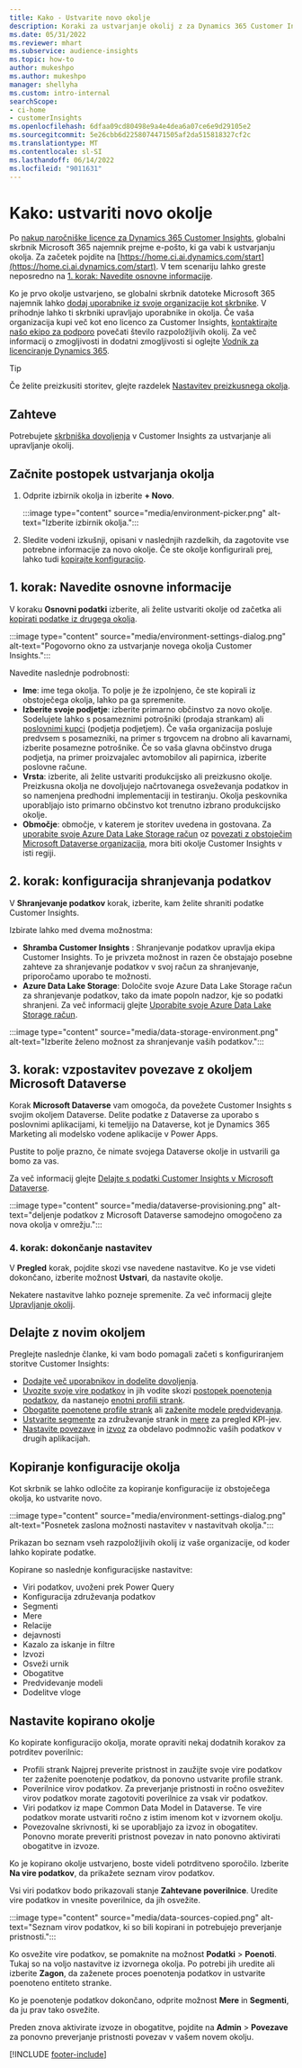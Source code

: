 ```yaml
---
title: Kako - Ustvarite novo okolje
description: Koraki za ustvarjanje okolij z za Dynamics 365 Customer Insights.
ms.date: 05/31/2022
ms.reviewer: mhart
ms.subservice: audience-insights
ms.topic: how-to
author: mukeshpo
ms.author: mukeshpo
manager: shellyha
ms.custom: intro-internal
searchScope:
- ci-home
- customerInsights
ms.openlocfilehash: 6dfaa09cd80498e9a4e4dea6a07ce6e9d29105e2
ms.sourcegitcommit: 5e26cbb6d2258074471505af2da515818327cf2c
ms.translationtype: MT
ms.contentlocale: sl-SI
ms.lasthandoff: 06/14/2022
ms.locfileid: "9011631"
---
```

# <a name="how-to-create-a-new-environment"></a>Kako: ustvariti novo okolje

Po [nakup naročniške licence za Dynamics 365 Customer Insights](paid-license.md), globalni skrbnik Microsoft 365 najemnik prejme e-pošto, ki ga vabi k ustvarjanju okolja. Za začetek pojdite na [https://home.ci.ai.dynamics.com/start](https://home.ci.ai.dynamics.com/start). V tem scenariju lahko greste neposredno na [1. korak: Navedite osnovne informacije](#step-1-provide-basic-information).

Ko je prvo okolje ustvarjeno, se globalni skrbnik datoteke Microsoft 365 najemnik lahko [dodaj uporabnike iz svoje organizacije kot skrbnike](permissions.md). V prihodnje lahko ti skrbniki upravljajo uporabnike in okolja. Če vaša organizacija kupi več kot eno licenco za Customer Insights, [kontaktirajte našo ekipo za podporo](https://go.microsoft.com/fwlink/?linkid=2079641) povečati število razpoložljivih okolij. Za več informacij o zmogljivosti in dodatni zmogljivosti si oglejte [Vodnik za licenciranje Dynamics 365](https://go.microsoft.com/fwlink/?LinkId=866544).

> [!TIP]
> Če želite preizkusiti storitev, glejte razdelek [Nastavitev preizkusnega okolja](trial-signup.md).

## <a name="prerequisites"></a>Zahteve

Potrebujete [skrbniška dovoljenja](permissions.md) v Customer Insights za ustvarjanje ali upravljanje okolij.

## <a name="start-the-environment-creation-process"></a>Začnite postopek ustvarjanja okolja

1. Odprite izbirnik okolja in izberite **+ Novo**.
  
   :::image type="content" source="media/environment-picker.png" alt-text="Izberite izbirnik okolja.":::

1. Sledite vodeni izkušnji, opisani v naslednjih razdelkih, da zagotovite vse potrebne informacije za novo okolje. Če ste okolje konfigurirali prej, lahko tudi [kopirajte konfiguracijo](#copy-the-environment-configuration).

## <a name="step-1-provide-basic-information"></a>1. korak: Navedite osnovne informacije

V koraku **Osnovni podatki** izberite, ali želite ustvariti okolje od začetka ali [kopirati podatke iz drugega okolja](#copy-the-environment-configuration).

   :::image type="content" source="media/environment-settings-dialog.png" alt-text="Pogovorno okno za ustvarjanje novega okolja Customer Insights.":::

Navedite naslednje podrobnosti:

- **Ime**: ime tega okolja. To polje je že izpolnjeno, če ste kopirali iz obstoječega okolja, lahko pa ga spremenite.
- **Izberite svoje podjetje**: izberite primarno občinstvo za novo okolje. Sodelujete lahko s posameznimi potrošniki (prodaja strankam) ali [poslovnimi kupci](work-with-business-accounts.md) (podjetja podjetjem). Če vaša organizacija posluje predvsem s posamezniki, na primer s trgovcem na drobno ali kavarnami, izberite posamezne potrošnike. Če so vaša glavna občinstvo druga podjetja, na primer proizvajalec avtomobilov ali papirnica, izberite poslovne račune.
- **Vrsta**: izberite, ali želite ustvariti produkcijsko ali preizkusno okolje. Preizkusna okolja ne dovoljujejo načrtovanega osveževanja podatkov in so namenjena predhodni implementaciji in testiranju. Okolja peskovnika uporabljajo isto primarno občinstvo kot trenutno izbrano produkcijsko okolje.
- **Območje**: območje, v katerem je storitev uvedena in gostovana. Za [uporabite svoje Azure Data Lake Storage račun](own-data-lake-storage.md) oz [povezati z obstoječim Microsoft Dataverse organizacija](customer-insights-dataverse.md), mora biti okolje Customer Insights v isti regiji.

## <a name="step-2-configure-data-storage"></a>2. korak: konfiguracija shranjevanja podatkov

V **Shranjevanje podatkov** korak, izberite, kam želite shraniti podatke Customer Insights.

Izbirate lahko med dvema možnostma:

- **Shramba Customer Insights** : Shranjevanje podatkov upravlja ekipa Customer Insights. To je privzeta možnost in razen če obstajajo posebne zahteve za shranjevanje podatkov v svoj račun za shranjevanje, priporočamo uporabo te možnosti.
- **Azure Data Lake Storage**: Določite svoje Azure Data Lake Storage račun za shranjevanje podatkov, tako da imate popoln nadzor, kje so podatki shranjeni. Za več informacij glejte [Uporabite svoje Azure Data Lake Storage račun](own-data-lake-storage.md).

:::image type="content" source="media/data-storage-environment.png" alt-text="Izberite želeno možnost za shranjevanje vaših podatkov.":::

## <a name="step-3-connect-to-microsoft-dataverse"></a>3. korak: vzpostavitev povezave z okoljem Microsoft Dataverse

Korak **Microsoft Dataverse** vam omogoča, da povežete Customer Insights s svojim okoljem Dataverse. Delite podatke z Dataverse za uporabo s poslovnimi aplikacijami, ki temeljijo na Dataverse, kot je Dynamics 365 Marketing ali modelsko vodene aplikacije v Power Apps.


Pustite to polje prazno, če nimate svojega Dataverse okolje in ustvarili ga bomo za vas.

Za več informacij glejte [Delajte s podatki Customer Insights v Microsoft Dataverse](customer-insights-dataverse.md).

:::image type="content" source="media/dataverse-provisioning.png" alt-text="deljenje podatkov z Microsoft Dataverse samodejno omogočeno za nova okolja v omrežju.":::

### <a name="step-4-finalize-the-settings"></a>4. korak: dokončanje nastavitev

V **Pregled** korak, pojdite skozi vse navedene nastavitve. Ko je vse videti dokončano, izberite možnost **Ustvari**, da nastavite okolje.

Nekatere nastavitve lahko pozneje spremenite. Za več informacij glejte [Upravljanje okolij](manage-environments.md).

## <a name="work-with-your-new-environment"></a>Delajte z novim okoljem

Preglejte naslednje članke, ki vam bodo pomagali začeti s konfiguriranjem storitve Customer Insights:

- [Dodajte več uporabnikov in dodelite dovoljenja](permissions.md).
- [Uvozite svoje vire podatkov](data-sources.md) in jih vodite skozi [postopek poenotenja podatkov](data-unification.md), da nastanejo [enotni profili strank](customer-profiles.md).
- [Obogatite poenotene profile strank](enrichment-hub.md) ali [zaženite modele predvidevanja](predictions-overview.md).
- [Ustvarite segmente](segments.md) za združevanje strank in [mere](measures.md) za pregled KPI-jev.
- [Nastavite povezave](connections.md) in [izvoz](export-destinations.md) za obdelavo podmnožic vaših podatkov v drugih aplikacijah.

## <a name="copy-the-environment-configuration"></a>Kopiranje konfiguracije okolja

Kot skrbnik se lahko odločite za kopiranje konfiguracije iz obstoječega okolja, ko ustvarite novo.

:::image type="content" source="media/environment-settings-dialog.png" alt-text="Posnetek zaslona možnosti nastavitev v nastavitvah okolja.":::

Prikazan bo seznam vseh razpoložljivih okolij iz vaše organizacije, od koder lahko kopirate podatke.

Kopirane so naslednje konfiguracijske nastavitve:

- Viri podatkov, uvoženi prek Power Query
- Konfiguracija združevanja podatkov
- Segmenti
- Mere
- Relacije
- dejavnosti
- Kazalo za iskanje in filtre
- Izvozi
- Osveži urnik
- Obogatitve
- Predvidevanje modeli
- Dodelitve vloge

## <a name="set-up-a-copied-environment"></a>Nastavite kopirano okolje

Ko kopirate konfiguracijo okolja, morate opraviti nekaj dodatnih korakov za potrditev poverilnic:

- Profili strank Najprej preverite pristnost in zaužijte svoje vire podatkov ter zaženite poenotenje podatkov, da ponovno ustvarite profile strank.
- Poverilnice virov podatkov. Za preverjanje pristnosti in ročno osvežitev virov podatkov morate zagotoviti poverilnice za vsak vir podatkov.
- Viri podatkov iz mape Common Data Model in Dataverse. Te vire podatkov morate ustvariti ročno z istim imenom kot v izvornem okolju.
- Povezovalne skrivnosti, ki se uporabljajo za izvoz in obogatitev. Ponovno morate preveriti pristnost povezav in nato ponovno aktivirati obogatitve in izvoze.

Ko je kopirano okolje ustvarjeno, boste videli potrditveno sporočilo. Izberite **Na vire podatkov**, da prikažete seznam virov podatkov.

Vsi viri podatkov bodo prikazovali stanje **Zahtevane poverilnice**. Uredite vire podatkov in vnesite poverilnice, da jih osvežite.

:::image type="content" source="media/data-sources-copied.png" alt-text="Seznam virov podatkov, ki so bili kopirani in potrebujejo preverjanje pristnosti.":::

Ko osvežite vire podatkov, se pomaknite na možnost **Podatki** > **Poenoti**. Tukaj so na voljo nastavitve iz izvornega okolja. Po potrebi jih uredite ali izberite **Zagon**, da zaženete proces poenotenja podatkov in ustvarite poenoteno entiteto stranke.

Ko je poenotenje podatkov dokončano, odprite možnost **Mere** in **Segmenti**, da ju prav tako osvežite.

Preden znova aktivirate izvoze in obogatitve, pojdite na **Admin** > **Povezave** za ponovno preverjanje pristnosti povezav v vašem novem okolju.

[!INCLUDE [footer-include](includes/footer-banner.md)]
